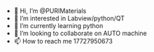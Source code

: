 - 👋 Hi, I’m @PURIMaterials
- 👀 I’m interested in Labview/python/QT
- 🌱 I’m currently learning python
- 💞️ I’m looking to collaborate on AUTO machine
- 📫 How to reach me 17727950673

<!---
PURIMaterials/PURIMaterials is a ✨ special ✨ repository because its `README.md` (this file) appears on your GitHub profile.
You can click the Preview link to take a look at your changes.
--->
